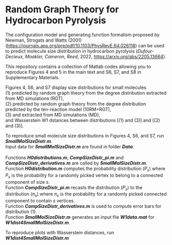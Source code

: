 # Random Graph Theory for Hydrocarbon Pyrolysis
The configuration model and generating function formalism proposed by Newman, Strogats and Watts (2001) 
(https://journals.aps.org/pre/pdf/10.1103/PhysRevE.64.026118)
can be used to predict molecule size distribution in hydrocarbon pyrolysis 
(*Dufour-Decieux, Moakler, Cameron, Reed*, 2022, https://arxiv.org/abs/2205.13664).

This repository contains a collection of Matlab codes allowing you to reproduce Figures 4 and 5 in the main text and S6, S7, and S8 in Supplementary Materials.

Figures 4, S6, and S7 display size distributions for small molecules <br>
(1) predicted by random graph theory from the degree distribution extracted from MD simulations (RGT), <br>
(2) predicted by random graph theory from the degree distribution predicted by the ten-reaction model (10RM+RGT),<br>
(3) and extracted from MD simulations (MD),<br>
and Wasserstein W1 dstances between distributions [(1) and (3)] and [(2) and (3)].

To reproduce small molecule size distributions in Figures 4, S6, and S7, run ***SmallMolSizeDistr.m***. <br>
Input data for ***SmallMolSizeDistr.m*** are found in folder ***Data***. <br>  
Functions ***H0distributions.m***, ***CompSizeDistr_pi.m*** and ***CompSizeDistr_derivatives.m*** are called by ***SmallMolSizeDistr.m***. <br>
Function ***H0distribution.m*** computes the probability distribution $(P_s)$ where $P_s$ is the probability for a randomly picked vertex to belong to a connected component of size $s$. <br>
Function ***CompSizeDistr_pi.m*** recasts the distribution $(P_s)$ to the distribution $(\pi_s)$ where $\pi_s$ is the probability for a randomly picked connected component to contain $s$ vertices. <br>
Function ***CompSizeDistr_derivatives.m*** is used to compute error bars for distribution (1). <br> 
Function ***SmallMolSizeDistr.m*** generates an input file ***W1data.mat*** for ***W1dist4SmallMolSizeDistr.m***. 

To reproduce plots with Wasserstein distances, run ***W1dist4SmallMolSizeDistr.m***
